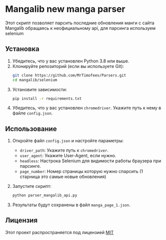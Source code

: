 # Mangalib new manga parser

Этот скрипт позволяет парсить последние обновления манги с сайта Mangalib обращаясь к неофициальному api, для парсинга используем selenium

## Установка

1. Убедитесь, что у вас установлен Python 3.8 или выше.
2. Клонируйте репозиторий (если вы используете Git):
   ```bash
   git clone https://github.com/MrTimofeev/Parsers.git
   cd mangalib/selenium
   ```
3. Установите зависимости:
   ```bash
   pip install -r requirements.txt
   ```
4. Убедитесь, что у вас установлен `chromedriver`. Укажите путь к нему в файле `config.json`.

## Использование

1. Откройте файл `config.json` и настройте параметры:
   - `driver_path`: Укажите путь к `chromedriver`.
   - `user_agent`: Укажите User-Agent, если нужно.
   - `headless`: Настрока Selenium для видимости работы браузера при парсинге.
   - `page_number`: Номер страницы которую нужно спарсить (1 старница это самые новые обновления)


2. Запустите скрипт:
   ```bash
   python parser_mangalib_api.py
   ```

4. Результаты будут сохранены в файл `manga_page_1.json`.


## Лицензия

Этот проект распространяется под лицензией [MIT](../../../LICENSE.txt)
